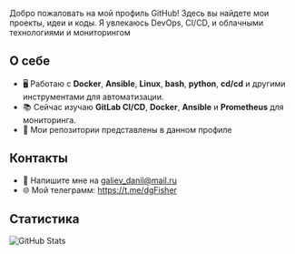 Добро пожаловать на мой профиль GitHub! Здесь вы найдете мои проекты, идеи и коды. Я увлекаюсь DevOps, CI/CD, и облачными технологиями и мониторингом

## О себе
- 🖥️ Работаю с **Docker**, **Ansible**, **Linux**, **bash**, **python**, **cd/cd** и другими инструментами для автоматизации.
- 📚 Сейчас изучаю **GitLab CI/CD**, **Docker**, **Ansible** и **Prometheus** для мониторинга.
- 🔗 Мои репозитории представлены в данном профиле


## Контакты
- 📧 Напишите мне на galiev_danil@mail.ru
- 🌐 Мой телеграмм: https://t.me/dgFisher

## Статистика

![GitHub Stats](https://github-readme-stats.vercel.app/api?username=f1sher1762&show_icons=true&hide_title=true)
